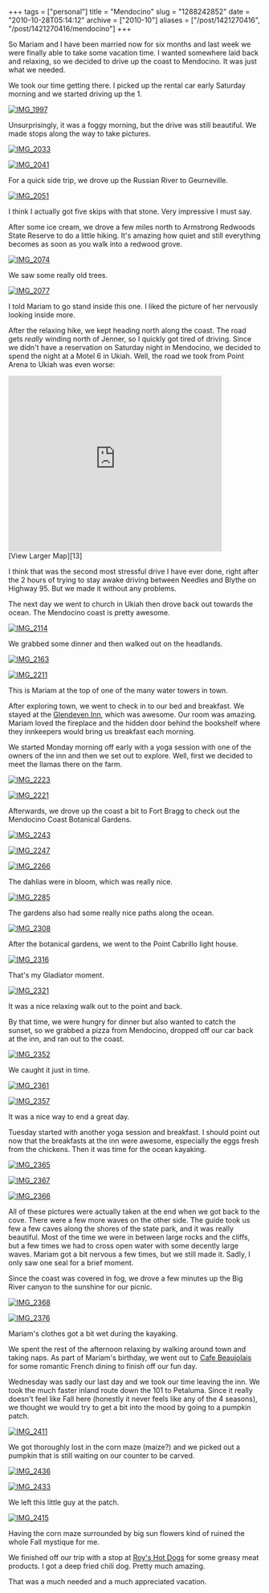 +++
tags = ["personal"]
title = "Mendocino"
slug = "1288242852"
date = "2010-10-28T05:14:12"
archive = ["2010-10"]
aliases = ["/post/1421270416", "/post/1421270416/mendocino"]
+++

So Mariam and I have been married now for six months and last week we were
finally able to take some vacation time.  I wanted somewhere laid back and
relaxing, so we decided to drive up the coast to Mendocino.  It was just
what we needed.

We took our time getting there.  I picked up the rental car early Saturday
morning and we started driving up the 1.

[![IMG_1997][1]][2]

Unsurprisingly, it was a foggy morning, but the drive was still beautiful.
We made stops along the way to take pictures.

[![IMG_2033][3]][4]

[![IMG_2041][5]][6]

For a quick side trip, we drove up the Russian River to Geurneville.

[![IMG_2051][7]][8]

I think I actually got five skips with that stone.  Very impressive I must
say.

After some ice cream, we drove a few miles north to Armstrong Redwoods
State Reserve to do a little hiking.  It's amazing how quiet and still
everything becomes as soon as you walk into a redwood grove.

[![IMG_2074][9]][10]

We saw some really old trees.

[![IMG_2077][11]][12]

I told Mariam to go stand inside this one.  I liked the picture of her
nervously looking inside more.

After the relaxing hike, we kept heading north along the coast.  The road
gets *really* winding north of Jenner, so I quickly got tired of driving.
Since we didn't have a reservation on Saturday night in Mendocino, we
decided to spend the night at a Motel 6 in Ukiah.  Well, the road we took
from Point Arena to Ukiah was even worse:

<iframe width="425" height="350" frameborder="0" scrolling="no"
marginheight="0" marginwidth="0"
src="http://maps.google.com/maps?f=d&amp;source=s_d&amp;saddr=Point+Arena,+CA&amp;daddr=Ukiah,+CA&amp;hl=en&amp;geocode=FX6zUQId75eg-Cl9d0jW1xiBgDEpSDLwMOZcdQ%3BFVtiVQIdmf-n-CnjdQGc_mSBgDHmwE2Dl7zccw&amp;gl=us&amp;mra=ls&amp;sll=38.908667,-123.693008&amp;sspn=0.289597,0.605621&amp;ie=UTF8&amp;ll=39.068247,-123.439636&amp;spn=0.373176,0.583649&amp;z=10&amp;output=embed"></iframe><br
/>
[View Larger Map][13]

I think that was the second most stressful drive I have ever done, right
after the 2 hours of trying to stay awake driving between Needles and
Blythe on Highway 95.  But we made it without any problems.

The next day we went to church in Ukiah then drove back out towards the
ocean. The Mendocino coast is pretty awesome.

[![IMG_2114][14]][15]

We grabbed some dinner and then walked out on the headlands.

[![IMG_2163][16]][17]

[![IMG_2211][18]][19]

This is Mariam at the top of one of the many water towers in town.

After exploring town, we went to check in to our bed and breakfast.  We
stayed at the [Glendeven Inn][20], which was awesome.  Our room was
amazing. Mariam loved the fireplace and the hidden door behind the
bookshelf where they innkeepers would bring us breakfast each morning.

We started Monday morning off early with a yoga session with one of the
owners of the inn and then we set out to explore.  Well, first we decided
to meet the llamas there on the farm.

[![IMG_2223][21]][22]

[![IMG_2221][23]][24]

Afterwards, we drove up the coast a bit to Fort Bragg to check out the
Mendocino Coast Botanical Gardens.

[![IMG_2243][25]][26]

[![IMG_2247][27]][28]

[![IMG_2266][29]][30]

The dahlias were in bloom, which was really nice.

[![IMG_2285][31]][32]

The gardens also had some really nice paths along the ocean.

[![IMG_2308][33]][34]

After the botanical gardens, we went to the Point Cabrillo light house.

[![IMG_2316][35]][36]

That's my Gladiator moment.

[![IMG_2321][37]][38]

It was a nice relaxing walk out to the point and back.

By that time, we were hungry for dinner but also wanted to catch the
sunset, so we grabbed a pizza from Mendocino, dropped off our car back at
the inn, and ran out to the coast.

[![IMG_2352][39]][40]

We caught it just in time.

[![IMG_2361][41]][42]

[![IMG_2357][43]][44]

It was a nice way to end a great day.

Tuesday started with another yoga session and breakfast.  I should point
out now that the breakfasts at the inn were awesome, especially the eggs
fresh from the chickens.  Then it was time for the ocean kayaking.

[![IMG_2365][45]][46]

[![IMG_2367][47]][48]

[![IMG_2366][49]][50]

All of these pictures were actually taken at the end when we got back to
the cove.  There were a few more waves on the other side.  The guide took
us few a few caves along the shores of the state park, and it was really
beautiful.  Most of the time we were in between large rocks and the
cliffs, but a few times we had to cross open water with some decently
large waves.  Mariam got a bit nervous a few times, but we still made it.
Sadly, I only saw one seal for a brief moment.

Since the coast was covered in fog, we drove a few minutes up the Big
River canyon to the sunshine for our picnic.

[![IMG_2368][51]][52]

[![IMG_2376][53]][54]

Mariam's clothes got a bit wet during the kayaking.

We spent the rest of the afternoon relaxing by walking around town and
taking naps.  As part of Mariam's birthday, we went out to [Cafe
Beaujolais][55] for some romantic French dining to finish off our fun day.

Wednesday was sadly our last day and we took our time leaving the inn.  We
took the much faster inland route down the 101 to Petaluma.  Since it
really doesn't feel like Fall here (honestly it never feels like any of
the 4 seasons), we thought we would try to get a bit into the mood by
going to a pumpkin patch.

[![IMG_2411][56]][57]

We got thoroughly lost in the corn maze (maize?) and we picked out
a pumpkin that is still waiting on our counter to be carved.

[![IMG_2436][58]][59]

[![IMG_2433][60]][61]

We left this little guy at the patch.

[![IMG_2415][62]][63]

Having the corn maze surrounded by big sun flowers kind of ruined the
whole Fall mystique for me.

We finished off our trip with a stop at [Roy's Hot Dogs][64] for some
greasy meat products.  I got a deep fried chili dog.  Pretty much amazing.

That was a much needed and a much appreciated vacation.

[1]: http://farm2.static.flickr.com/1047/5102504957_1614f65ef7.jpg
[2]: http://www.flickr.com/photos/38534411@N06/5102504957
[3]: http://farm2.static.flickr.com/1264/5103162768_e9d0158d70.jpg
[4]: http://www.flickr.com/photos/38534411@N06/5103162768
[5]: http://farm2.static.flickr.com/1420/5103174376_12f26f4a44.jpg
[6]: http://www.flickr.com/photos/38534411@N06/5103174376
[7]: http://farm2.static.flickr.com/1055/5102596127_aef2bdb19f.jpg
[8]: http://www.flickr.com/photos/38534411@N06/5102596127
[9]: http://farm2.static.flickr.com/1190/5103226330_b9bb09261f.jpg
[10]: http://www.flickr.com/photos/38534411@N06/5103226330
[11]: http://farm2.static.flickr.com/1423/5103231504_48be970b30.jpg
[12]: http://www.flickr.com/photos/38534411@N06/5103231504
[13]: http://maps.google.com/maps?f=d&amp;source=embed&amp;saddr=Point+Arena,+CA&amp;daddr=Ukiah,+CA&amp;hl=en&amp;geocode=FX6zUQId75eg-Cl9d0jW1xiBgDEpSDLwMOZcdQ%3BFVtiVQIdmf-n-CnjdQGc_mSBgDHmwE2Dl7zccw&amp;gl=us&amp;mra=ls&amp;sll=38.908667,-123.693008&amp;sspn=0.289597,0.605621&amp;ie=UTF8&amp;ll=39.068247,-123.439636&amp;spn=0.373176,0.583649&amp;z=10
[14]: http://farm2.static.flickr.com/1338/5102686873_38b43322c0.jpg
[15]: http://www.flickr.com/photos/38534411@N06/5102686873
[16]: http://farm2.static.flickr.com/1213/5103665428_571edd7354.jpg
[17]: http://www.flickr.com/photos/38534411@N06/5103665428
[18]: http://farm5.static.flickr.com/4090/5103175543_63cf65fcb4.jpg
[19]: http://www.flickr.com/photos/38534411@N06/5103175543
[20]: http://www.glendeven.com/
[21]: http://farm2.static.flickr.com/1102/5103191069_9e9f676a4c.jpg
[22]: http://www.flickr.com/photos/38534411@N06/5103191069
[23]: http://farm2.static.flickr.com/1173/5103781846_e08b98284a.jpg
[24]: http://www.flickr.com/photos/38534411@N06/5103781846
[25]: http://farm2.static.flickr.com/1130/5103228203_1ca1b191c8.jpg
[26]: http://www.flickr.com/photos/38534411@N06/5103228203
[27]: http://farm2.static.flickr.com/1059/5103825882_de350081af.jpg
[28]: http://www.flickr.com/photos/38534411@N06/5103825882
[29]: http://farm2.static.flickr.com/1237/5103846948_3426e1471e.jpg
[30]: http://www.flickr.com/photos/38534411@N06/5103846948
[31]: http://farm5.static.flickr.com/4145/5103892794_30246c19a7.jpg
[32]: http://www.flickr.com/photos/38534411@N06/5103892794
[33]: http://farm2.static.flickr.com/1431/5103925450_9cfcce13b3.jpg
[34]: http://www.flickr.com/photos/38534411@N06/5103925450
[35]: http://farm5.static.flickr.com/4127/5103936410_50e5231f7b.jpg
[36]: http://www.flickr.com/photos/38534411@N06/5103936410
[37]: http://farm2.static.flickr.com/1367/5103349605_274bb95795.jpg
[38]: http://www.flickr.com/photos/38534411@N06/5103349605
[39]: http://farm2.static.flickr.com/1089/5104081714_bcd4eb9151.jpg
[40]: http://www.flickr.com/photos/38534411@N06/5104081714
[41]: http://farm2.static.flickr.com/1201/5103499167_a855d15a68.jpg
[42]: http://www.flickr.com/photos/38534411@N06/5103499167
[43]: http://farm5.static.flickr.com/4086/5103493841_10993e8f9f.jpg
[44]: http://www.flickr.com/photos/38534411@N06/5103493841
[45]: http://farm2.static.flickr.com/1230/5103504105_20ba5f18b7.jpg
[46]: http://www.flickr.com/photos/38534411@N06/5103504105
[47]: http://farm2.static.flickr.com/1264/5103505815_11b7e843f2.jpg
[48]: http://www.flickr.com/photos/38534411@N06/5103505815
[49]: http://farm2.static.flickr.com/1226/5104097492_30a6fbf540.jpg
[50]: http://www.flickr.com/photos/38534411@N06/5104097492
[51]: http://farm5.static.flickr.com/4108/5103507185_145a140e76.jpg
[52]: http://www.flickr.com/photos/38534411@N06/5103507185
[53]: http://farm2.static.flickr.com/1251/5104109566_a4a7499b64.jpg
[54]: http://www.flickr.com/photos/38534411@N06/5104109566
[55]: http://www.cafebeaujolais.com/
[56]: http://farm2.static.flickr.com/1424/5103582957_5740edef68.jpg
[57]: http://www.flickr.com/photos/38534411@N06/5103582957
[58]: http://farm2.static.flickr.com/1427/5104205560_d2f88f79cc.jpg
[59]: http://www.flickr.com/photos/38534411@N06/5104205560
[60]: http://farm2.static.flickr.com/1356/5104202132_e4340c206b.jpg
[61]: http://www.flickr.com/photos/38534411@N06/5104202132
[62]: http://farm5.static.flickr.com/4147/5104180218_b3288d65b8.jpg
[63]: http://www.flickr.com/photos/38534411@N06/5104180218
[64]: http://www.roysdogs.com/
